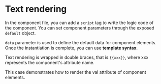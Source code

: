 <template is="exm-article">
<a href="../../publics/examples/render-text/demo.html" preview></a>
<a href="../../publics/examples/render-text/text-demo.html" main></a>
</template>

# Text rendering

In the component file, you can add a `script` tag to write the logic code of the component. You can set component parameters through the exposed `default` object.

`data` parameter is used to define the default data for component elements. Once the instantiation is complete, you can use **template syntax**.

Text rendering is wrapped in double braces, that is `{{xxx}}`, where xxx represents the component's attribute name.

This case demonstrates how to render the val attribute of component elements.
